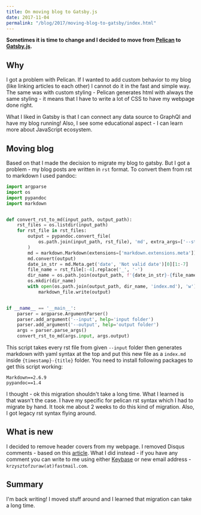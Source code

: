 ```yaml
---
title: On moving blog to Gatsby.js
date: 2017-11-04
permalink: "/blog/2017/moving-blog-to-gatsby/index.html"
---
```


**Sometimes it is time to change and I decided to move from [Pelican](https://blog.getpelican.com/)
to [Gatsby.js](https://www.gatsbyjs.org/).**

## Why

I got a problem with Pelican. If I wanted to add custom behavior to my blog (like linking articles to
each other) I cannot do it in the fast and simple way. The same was with custom styling - Pelican generates
html with always the same styling - it means that I have to write a lot of CSS to have my webpage done
right.

What I liked in Gatsby is that I can connect any data source to GraphQl and have my blog running! Also,
I see some educational aspect - I can learn more about JavaScript ecosystem.

## Moving blog

Based on that I made the decision to migrate my blog to gatsby. But I got a problem - my blog posts are
written in `rst` format. To convert them from rst to markdown I used pandoc:

```python
import argparse
import os
import pypandoc
import markdown


def convert_rst_to_md(input_path, output_path):
    rst_files = os.listdir(input_path)
    for rst_file in rst_files:
        output = pypandoc.convert_file(
            os.path.join(input_path, rst_file), 'md', extra_args=['--standalone']
        )
        md = markdown.Markdown(extensions=['markdown.extensions.meta'])
        md.convert(output)
        date_in_str = md.Meta.get('date', 'Not valid date')[0][1:-7]
        file_name = rst_file[:-4].replace('_', '-')
        dir_name = os.path.join(output_path, f'{date_in_str}-{file_name}')
        os.mkdir(dir_name)
        with open(os.path.join(output_path, dir_name, 'index.md'), 'w') as markdown_file:
            markdown_file.write(output)


if __name__ == '__main__':
    parser = argparse.ArgumentParser()
    parser.add_argument('--input', help='input folder')
    parser.add_argument('--output', help='output folder')
    args = parser.parse_args()
    convert_rst_to_md(args.input, args.output)
```

This script takes every rst file from given `--input` folder then generates markdown with yaml syntax at the
top and put this new file as a `index.md` inside `{timestamp}-{title}` folder. You need to install following
packages to get this script working:

```text
Markdown==2.6.9
pypandoc==1.4
```

I thought - ok this migration shouldn't take a long time. What I learned is that wasn't the case. I have my
specific for pelican rst syntax which I had to migrate by hand. It took me about 2 weeks to do this
kind of migration. Also, I got legacy rst syntax flying around.

## What is new

I decided to remove header covers from my webpage. I removed Disqus comments - based on this
[article](http://chrislema.com/killed-disqus-commenting/). What I did instead - if you have any comment
you can write to me using either [Keybase](https://keybase.io/encrypt#krzysztofzuraw) or new email address - `krzysztofzuraw(at)fastmail.com`.

## Summary

I'm back writing! I moved stuff around and I learned that migration can take a long time.
